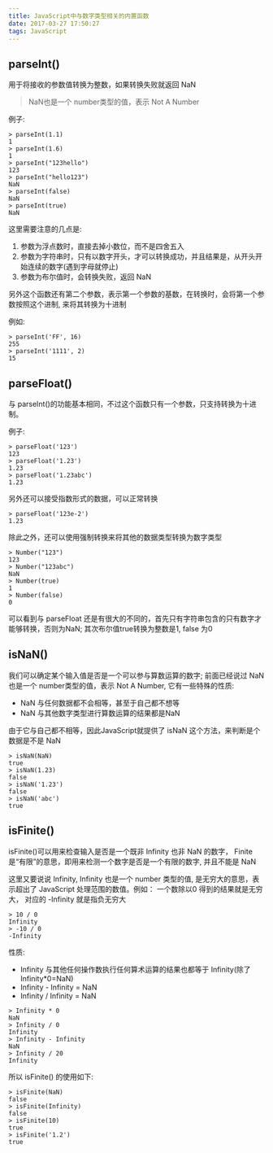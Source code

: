 ```yaml
---
title: JavaScript中与数字类型相关的内置函数
date: 2017-03-27 17:50:27
tags: JavaScript
---
```


## parseInt()

用于将接收的参数值转换为整数，如果转换失败就返回 NaN

> NaN也是一个 number类型的值，表示 Not A Number

例子:

```
> parseInt(1.1)
1
> parseInt(1.6)
1
> parseInt("123hello")
123
> parseInt("hello123")
NaN
> parseInt(false)
NaN
> parseInt(true)
NaN
```

这里需要注意的几点是:

1. 参数为浮点数时，直接去掉小数位，而不是四舍五入
2. 参数为字符串时，只有以数字开头，才可以转换成功，并且结果是，从开头开始连续的数字(遇到字母就停止)
3. 参数为布尔值时，会转换失败，返回 NaN

另外这个函数还有第二个参数，表示第一个参数的基数，在转换时，会将第一个参数按照这个进制, 来将其转换为十进制

例如:

```
> parseInt('FF', 16)
255
> parseInt('1111', 2)
15
```

## parseFloat()

与 parseInt()的功能基本相同，不过这个函数只有一个参数，只支持转换为十进制。

例子:

```
> parseFloat('123')
123
> parseFloat('1.23')
1.23
> parseFloat('1.23abc')
1.23
```

另外还可以接受指数形式的数据，可以正常转换

```
> parseFloat('123e-2')
1.23
```

除此之外，还可以使用强制转换来将其他的数据类型转换为数字类型

```
> Number("123")
123
> Number("123abc")
NaN
> Number(true)
1
> Number(false)
0 
```

可以看到与 parseFloat 还是有很大的不同的，首先只有字符串包含的只有数字才能够转换，否则为NaN; 其次布尔值true转换为整数是1, false 为0

## isNaN()

我们可以确定某个输入值是否是一个可以参与算数运算的数字; 前面已经说过  NaN也是一个 number类型的值，表示 Not A Number, 它有一些特殊的性质:

- NaN 与任何数据都不会相等，甚至于自己都不想等
- NaN 与其他数字类型进行算数运算的结果都是NaN

由于它与自己都不相等，因此JavaScript就提供了 isNaN 这个方法，来判断是个数据是不是 NaN

```
> isNaN(NaN)
true
> isNaN(1.23)
false
> isNaN('1.23')
false
> isNaN('abc')
true
```

## isFinite()

isFinite()可以用来检查输入是否是一个既非 Infinity 也非 NaN 的数字， Finite 是“有限”的意思，即用来检测一个数字是否是一个有限的数字, 并且不能是 NaN

这里又要说说 Infinity, Infinity 也是一个 number 类型的值, 是无穷大的意思，表示超出了 JavaScript 处理范围的数值。例如： 一个数除以0 得到的结果就是无穷大， 对应的 -Infinity 就是指负无穷大

```
> 10 / 0
Infinity
> -10 / 0
-Infinity
```

性质:

- Infinity 与其他任何操作数执行任何算术运算的结果也都等于 Infinity(除了Infinity*0=NaN)
- Infinity - Infinity = NaN
- Infinity / Infinity = NaN


```
> Infinity * 0
NaN
> Infinity / 0
Infinity
> Infinity - Infinity
NaN
> Infinity / 20
Infinity
```

所以 isFinite() 的使用如下:

```
> isFinite(NaN)
false
> isFinite(Infinity)
false
> isFinite(10)
true
> isFinite('1.2')
true
```